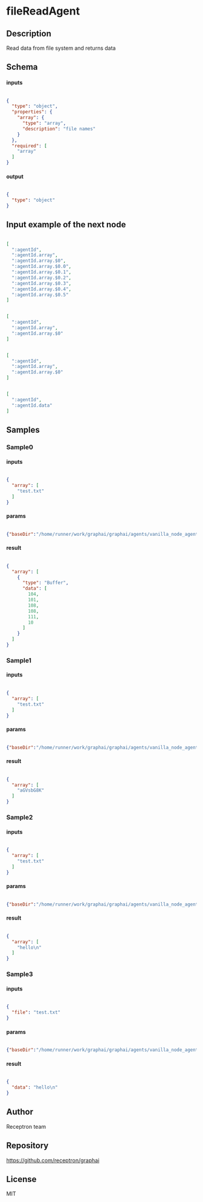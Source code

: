 # fileReadAgent



## Description

Read data from file system and returns data

## Schema

#### inputs

```json

{
  "type": "object",
  "properties": {
    "array": {
      "type": "array",
      "description": "file names"
    }
  },
  "required": [
    "array"
  ]
}

````

#### output

```json

{
  "type": "object"
}

````

## Input example of the next node

```json

[
  ":agentId",
  ":agentId.array",
  ":agentId.array.$0",
  ":agentId.array.$0.0",
  ":agentId.array.$0.1",
  ":agentId.array.$0.2",
  ":agentId.array.$0.3",
  ":agentId.array.$0.4",
  ":agentId.array.$0.5"
]

````
```json

[
  ":agentId",
  ":agentId.array",
  ":agentId.array.$0"
]

````
```json

[
  ":agentId",
  ":agentId.array",
  ":agentId.array.$0"
]

````
```json

[
  ":agentId",
  ":agentId.data"
]

````

## Samples

### Sample0

#### inputs

```json

{
  "array": [
    "test.txt"
  ]
}

````

#### params

```json

{"baseDir":"/home/runner/work/graphai/graphai/agents/vanilla_node_agents/lib/node_file_agents/../../tests/files/"}

````

#### result

```json

{
  "array": [
    {
      "type": "Buffer",
      "data": [
        104,
        101,
        108,
        108,
        111,
        10
      ]
    }
  ]
}

````
### Sample1

#### inputs

```json

{
  "array": [
    "test.txt"
  ]
}

````

#### params

```json

{"baseDir":"/home/runner/work/graphai/graphai/agents/vanilla_node_agents/lib/node_file_agents/../../tests/files/","outputType":"base64"}

````

#### result

```json

{
  "array": [
    "aGVsbG8K"
  ]
}

````
### Sample2

#### inputs

```json

{
  "array": [
    "test.txt"
  ]
}

````

#### params

```json

{"baseDir":"/home/runner/work/graphai/graphai/agents/vanilla_node_agents/lib/node_file_agents/../../tests/files/","outputType":"text"}

````

#### result

```json

{
  "array": [
    "hello\n"
  ]
}

````
### Sample3

#### inputs

```json

{
  "file": "test.txt"
}

````

#### params

```json

{"baseDir":"/home/runner/work/graphai/graphai/agents/vanilla_node_agents/lib/node_file_agents/../../tests/files/","outputType":"text"}

````

#### result

```json

{
  "data": "hello\n"
}

````

## Author

Receptron team

## Repository

https://github.com/receptron/graphai

## License

MIT

